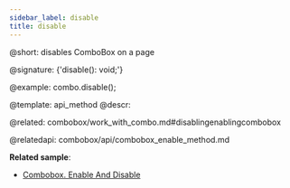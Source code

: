 ```yaml
---
sidebar_label: disable
title: disable
---          
```


@short: disables ComboBox on a page

@signature: {'disable(): void;'}


@example:
combo.disable();

@template: api_method
@descr:

@related: combobox/work_with_combo.md#disablingenablingcombobox

@relatedapi:
combobox/api/combobox_enable_method.md

**Related sample**:
- [Combobox. Enable And Disable](https://snippet.dhtmlx.com/7bujtsuu)



